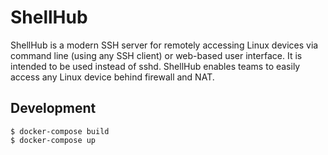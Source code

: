 # ShellHub

ShellHub is a modern SSH server for remotely accessing Linux devices
via command line (using any SSH client) or web-based user interface.
It is intended to be used instead of sshd. ShellHub enables teams to
easily access any Linux device behind firewall and NAT.

## Development

```
$ docker-compose build
$ docker-compose up
```

